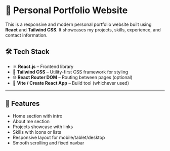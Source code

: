 # 🚀 Personal Portfolio Website

This is a responsive and modern personal portfolio website built using **React** and **Tailwind CSS**. It showcases my projects, skills, experience, and contact information.

## 🛠️ Tech Stack

- ⚛️ **React.js** – Frontend library
- 💨 **Tailwind CSS** – Utility-first CSS framework for styling
- 🌐 **React Router DOM** – Routing between pages (optional)
- 📁 **Vite / Create React App** – Build tool (whichever used)

---

## 📂 Features

- Home section with intro
- About me section
- Projects showcase with links
- Skills with icons or lists
- Responsive layout for mobile/tablet/desktop
- Smooth scrolling and fixed navbar
